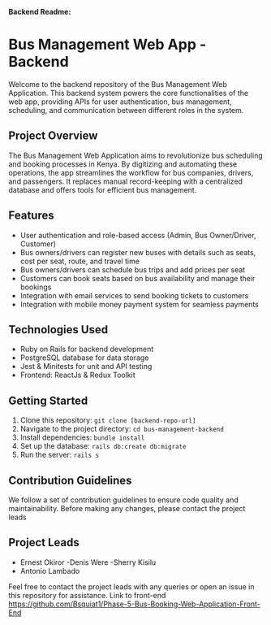 
**Backend Readme:**

# Bus Management Web App - Backend

Welcome to the backend repository of the Bus Management Web Application. This backend system powers the core functionalities of the web app, providing APIs for user authentication, bus management, scheduling, and communication between different roles in the system.

## Project Overview

The Bus Management Web Application aims to revolutionize bus scheduling and booking processes in Kenya. By digitizing and automating these operations, the app streamlines the workflow for bus companies, drivers, and passengers. It replaces manual record-keeping with a centralized database and offers tools for efficient bus management.

## Features

- User authentication and role-based access (Admin, Bus Owner/Driver, Customer)
- Bus owners/drivers can register new buses with details such as seats, cost per seat, route, and travel time
- Bus owners/drivers can schedule bus trips and add prices per seat
- Customers can book seats based on bus availability and manage their bookings
- Integration with email services to send booking tickets to customers
- Integration with mobile money payment system for seamless payments

## Technologies Used

- Ruby on Rails for backend development
- PostgreSQL database for data storage
- Jest & Minitests for unit and API testing
- Frontend: ReactJs & Redux Toolkit

## Getting Started

1. Clone this repository: `git clone [backend-repo-url]`
2. Navigate to the project directory: `cd bus-management-backend`
3. Install dependencies: `bundle install`
4. Set up the database: `rails db:create db:migrate`
5. Run the server: `rails s`

## Contribution Guidelines

We follow a set of contribution guidelines to ensure code quality and maintainability. Before making any changes, please contact the project leads
## Project Leads


  - Ernest Okiror
  -Denis Were
  -Sherry Kisilu
  - Antonio Lambado

Feel free to contact the project leads with any queries or open an issue in this repository for assistance.
Link to front-end https://github.com/Bsquiat1/Phase-5-Bus-Booking-Web-Application-Front-End

